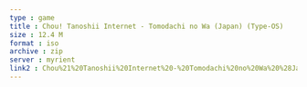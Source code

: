 ```yaml
---
type : game
title : Chou! Tanoshii Internet - Tomodachi no Wa (Japan) (Type-OS)
size : 12.4 M
format : iso
archive : zip
server : myrient
link2 : Chou%21%20Tanoshii%20Internet%20-%20Tomodachi%20no%20Wa%20%28Japan%29%20%28Type-OS%29
---
```

